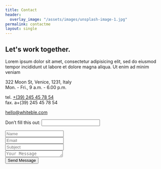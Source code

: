 ```yaml
---
title: Contact
header:
  overlay_image: "/assets/images/unsplash-image-1.jpg"
permalink: contactme
layout: single
---
```



<div class="col-md-12 padding-leftright-null">
<div class="text padding-topbottom-null">
    <h2 class="heading margin-bottom-null">Let's work together<span class="color">.</span></h2>
</div>
</div>
<div class="col-md-12 wrap-text">
	<div class="row">
	<div class="col-sm-4 padding-leftright-null">
	    <div class="text small">
	        <p class="small margin-bottom">Lorem ipsum dolor sit amet, consectetur adipisicing elit, sed do eiusmod tempor incididunt ut labore et dolore magna aliqua. Ut enim ad minim veniam</p>
	        <p class="small grey-dark">322 Moon St, Venice, 1231, Italy<br>
	            Mon. - Fri., 9 a.m. - 6.00 p.m.</p>
	        <p class="small grey-dark">tel. <a href="#" class="grey-dark">+(39) 245 45 78 54</a><br>
	            fax. a+(39) 245 45 78 54
	        </p>
	        <p class="small"><a href="#" class="simple">hello@whiteble.com</a></p>
	    </div>
	</div>
	<div class="col-sm-8 padding-leftright-null">
	    <!-- Contact Form -->
	    <form id="contact-form" netlify class="padding-md padding-md-topbottom-null" data-netlify="true" netlify-honeypot="bot-field" action="/">
	    	<p class="hidden">
				<label>Don’t fill this out: <input name="bot-field"></label>
			</p>
	        <div class="row no-margin">
	            <div class="col-md-6 ">
	                <div class="text small padding-topbottom-null">
	                    <input class="form-field" name="name" id="name" type="text" placeholder="Name">
	                </div>
	            </div>
	            <div class="col-md-6 ">
	                <div class="text small padding-topbottom-null">
	                    <input class="form-field" name="mail" id="mail" type="text" placeholder="Email">
	                </div>
	            </div>
	        </div>
	        <div class="row no-margin">
	            <div class="col-md-6 ">
	                <div class="text small padding-topbottom-null">
	                    <input class="form-field" name="subjectForm" id="subjectForm" type="text" placeholder="Subject">
	                </div>
	            </div>
	            <div class="col-md-6 ">
	                <div class="text small padding-topbottom-null">
	                    <textarea class="form-field" name="messageForm" id="messageForm" rows="1" placeholder="Your Message"></textarea>
	                </div>
	            </div>
	            <div class="col-md-6 padding-leftright-null">
	                <div class="text small padding-topbottom-null">
	                    <div class="submit-area padding-onlytop-sm">
	                        <input type="submit" id="submit-contact" class="btn-alt active shadow" value="Send Message">
	                        <div id="msg" class="message"></div>
	                    </div>
	                </div>
	            </div>
	        </div>
	    </form>
	    <!-- END Contact Form -->
	</div>
	</div>
</div>